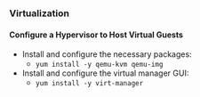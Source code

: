 ### Virtualization

#### Configure a Hypervisor to Host Virtual Guests

- Install and configure the necessary packages:
    - ```yum install -y qemu-kvm qemu-img```
- Install and configure the virtual manager GUI:
    - ```yum install -y virt-manager```
    
    
    
    
